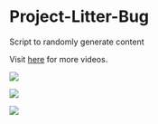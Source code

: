 # Project-Litter-Bug
Script to randomly generate content

Visit [here](https://www.youtube.com/channel/UChAlnk3z4GbtQ_rFxgpu4Bw) for more videos.

![](https://media.giphy.com/media/dsX6xSNT82kt3oGrOy/giphy.gif)

![](https://media.giphy.com/media/QTspD9iS0QNazjKmtV/giphy.gif)

![](https://media.giphy.com/media/M9lacZw9XbOkdrqHTU/giphy.gif)

